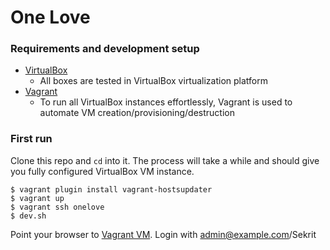 One Love
========

### Requirements and development setup
- [VirtualBox](https://www.virtualbox.org/)
  - All boxes are tested in VirtualBox virtualization platform
- [Vagrant](http://www.vagrantup.com/)
  - To run all VirtualBox instances effortlessly, Vagrant is used to automate
    VM creation/provisioning/destruction

### First run
Clone this repo and `cd` into it. The process will take a while and should give
you fully configured VirtualBox VM instance.

    $ vagrant plugin install vagrant-hostsupdater
    $ vagrant up
    $ vagrant ssh onelove
    $ dev.sh

Point your browser to [Vagrant VM](http://onelove.vagrant:5000/).
Login with admin@example.com/Sekrit
